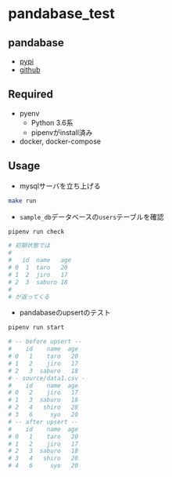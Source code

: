 # pandabase_test

## pandabase

* [pypi](https://pypi.org/project/pandabase/)
* [github](https://github.com/notsambeck/pandabase)

## Required

* pyenv
	* Python 3.6系
	* pipenvがinstall済み
* docker, docker-compose

## Usage

* mysqlサーバを立ち上げる

```sh
make run
```

* `sample_db`データベースの`users`テーブルを確認

```sh
pipenv run check

# 初期状態では
#
#   id  name   age
# 0  1  taro   20
# 1  2  jiro   17
# 2  3  saburo 18
#
# が返ってくる
```

* pandabaseのupsertのテスト

```sh
pipenv run start

# -- before upsert --
#    id    name  age
# 0   1    taro   20
# 1   2    jiro   17
# 2   3  saburo   18
# - source/data1.csv -
#    id    name  age
# 0   2    jiro   17
# 1   3  saburo   18
# 2   4   shiro   28
# 3   6     syo   20
# -- after upsert --
#    id    name  age
# 0   1    taro   20
# 1   2    jiro   17
# 2   3  saburo   18
# 3   4   shiro   28
# 4   6     syo   20
```
